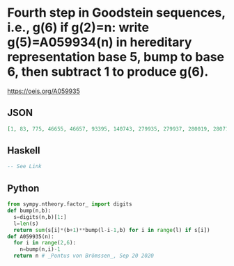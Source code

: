 # Fourth step in Goodstein sequences, i\.e\., g\(6\) if g\(2\)\=n: write g\(5\)\=A059934\(n\) in hereditary representation base 5, bump to base 6, then subtract 1 to produce g\(6\)\.
https://oeis.org/A059935
## JSON
```JSON
[1, 83, 775, 46655, 46657, 93395, 140743, 279935, 279937, 280019, 280711, 326591, 326593, 19916489515870532960258562190639398471599239042185934648024761145811]
```
## Haskell
```Haskell
-- See Link
```
## Python
```Python
from sympy.ntheory.factor_ import digits
def bump(n,b):
  s=digits(n,b)[1:]
  l=len(s)
  return sum(s[i]*(b+1)**bump(l-i-1,b) for i in range(l) if s[i])
def A059935(n):
  for i in range(2,6):
    n=bump(n,i)-1
  return n # _Pontus von Brömssen_, Sep 20 2020
```
